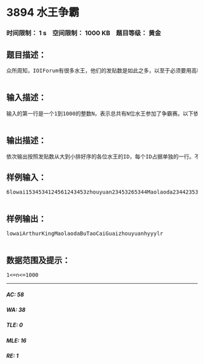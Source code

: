 # 3894 水王争霸   
### 时间限制： 1 s&nbsp;&nbsp;&nbsp;&nbsp;空间限制： 1000 KB&nbsp;&nbsp;&nbsp;&nbsp;题目等级： 黄金  
## 题目描述：  

<pre>
众所周知，IOIForum有很多水王，他们的发贴数是如此之多，以至于必须要用高精度数才能保存。为了迎接国庆，IOIForum决定举行一次水王争霸赛，比赛的规则是将这些水王截止到2003年9月30日23时59分59秒这一刻所发的总贴数从大到小进行排序。每个水王当然都想取得尽量靠前的名次，所以他们竭尽全力，不择手段地进行灌水。终于，激动人心的一刻到来了，2003年10月1日0时0分0秒，你作为裁判得到了每个水王的发贴数，现在，你的任务是公正地把这些水王按照发贴数从大到小进行排序。  

</pre>
  
  
## 输入描述：  

<pre>
输入的第一行是一个1到1000的整数N，表示总共有N位水王参加了争霸赛。以下依次给出每位水王的描述，一位水王的描述占据两行，第一行为一个仅由字母和数字组成的长度不超过20的字符串，代表这个水王的ID，第二行一个高精度的整数(非负数)，代表这个水王的发贴数。注意，这个整数的首位没有不必要的0。考虑到IOIForum的数据库是有限的，所有水王发贴数的总长度（注意，是总长度而不是总和）不会超过10000。除了子母、数字和必要的换行，输入中不会出现空格等字符。  

</pre>
  
  
## 输出描述：  

<pre>
依次输出按照发贴数从大到小排好序的各位水王的ID，每个ID占据单独的一行。不能有任何多余的字符。若几个ID的发贴数相同，则按照ID的字典顺序先后排列。
</pre>
  
  
## 样例输入：  

<pre>
6lowai1534534124561243453zhouyuan23453265344Maolaoda23442353452342BuTaoCaiGuai7568784573464ArthurKing97534892734723947hyyylr623893451  

</pre>
  
  
## 样例输出：  

<pre>
lowaiArthurKingMaolaodaBuTaoCaiGuaizhouyuanhyyylr  

</pre>
  
  
## 数据范围及提示：  

<pre>
1<=n<=1000
</pre>
  
  
***  

##### AC: 58  
##### WA: 38  
##### TLE: 0  
##### MLE: 16  
##### RE: 1  
